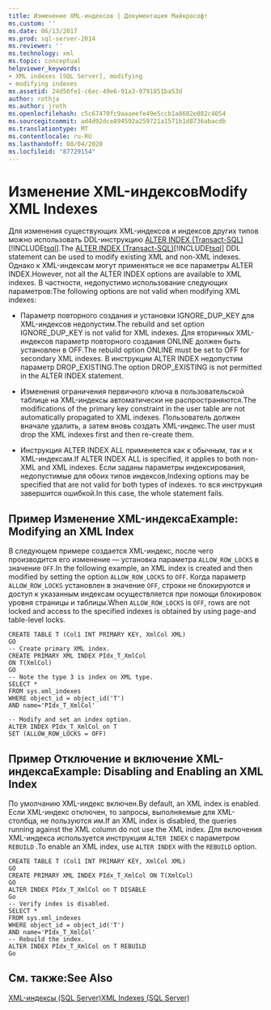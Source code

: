 ```yaml
---
title: Изменение XML-индексов | Документация Майкрософт
ms.custom: ''
ms.date: 06/13/2017
ms.prod: sql-server-2014
ms.reviewer: ''
ms.technology: xml
ms.topic: conceptual
helpviewer_keywords:
- XML indexes [SQL Server], modifying
- modifying indexes
ms.assetid: 24d50fe1-c6ec-49e6-91a3-9791851ba53d
author: rothja
ms.author: jroth
ms.openlocfilehash: c5c67470fc9aaaeefe49e5ccb1a8602e082c4054
ms.sourcegitcommit: ad4d92dce894592a259721a1571b1d8736abacdb
ms.translationtype: MT
ms.contentlocale: ru-RU
ms.lasthandoff: 08/04/2020
ms.locfileid: "87729154"
---
```

# <a name="modify-xml-indexes"></a><span data-ttu-id="c0e75-102">Изменение XML-индексов</span><span class="sxs-lookup"><span data-stu-id="c0e75-102">Modify XML Indexes</span></span>
  <span data-ttu-id="c0e75-103">Для изменения существующих XML-индексов и индексов других типов можно использовать DDL-инструкцию [ALTER INDEX (Transact-SQL)](/sql/t-sql/statements/alter-index-transact-sql)[!INCLUDE[tsql](../../includes/tsql-md.md)].</span><span class="sxs-lookup"><span data-stu-id="c0e75-103">The [ALTER INDEX &#40;Transact-SQL&#41;](/sql/t-sql/statements/alter-index-transact-sql)[!INCLUDE[tsql](../../includes/tsql-md.md)] DDL statement can be used to modify existing XML and non-XML indexes.</span></span> <span data-ttu-id="c0e75-104">Однако к XML-индексам могут применяться не все параметры ALTER INDEX.</span><span class="sxs-lookup"><span data-stu-id="c0e75-104">However, not all the ALTER INDEX options are available to XML indexes.</span></span> <span data-ttu-id="c0e75-105">В частности, недопустимо использование следующих параметров:</span><span class="sxs-lookup"><span data-stu-id="c0e75-105">The following options are not valid when modifying XML indexes:</span></span>  
  
-   <span data-ttu-id="c0e75-106">Параметр повторного создания и установки IGNORE_DUP_KEY для XML-индексов недопустим.</span><span class="sxs-lookup"><span data-stu-id="c0e75-106">The rebuild and set option IGNORE_DUP_KEY is not valid for XML indexes.</span></span> <span data-ttu-id="c0e75-107">Для вторичных XML-индексов параметр повторного создания ONLINE должен быть установлен в OFF.</span><span class="sxs-lookup"><span data-stu-id="c0e75-107">The rebuild option ONLINE must be set to OFF for secondary XML indexes.</span></span> <span data-ttu-id="c0e75-108">В инструкции ALTER INDEX недопустим параметр DROP_EXISTING.</span><span class="sxs-lookup"><span data-stu-id="c0e75-108">The option DROP_EXISTING is not permitted in the ALTER INDEX statement.</span></span>  
  
-   <span data-ttu-id="c0e75-109">Изменения ограничения первичного ключа в пользовательской таблице на XML-индексы автоматически не распространяются.</span><span class="sxs-lookup"><span data-stu-id="c0e75-109">The modifications of the primary key constraint in the user table are not automatically propagated to XML indexes.</span></span> <span data-ttu-id="c0e75-110">Пользователь должен вначале удалить, а затем вновь создать XML-индекс.</span><span class="sxs-lookup"><span data-stu-id="c0e75-110">The user must drop the XML indexes first and then re-create them.</span></span>  
  
-   <span data-ttu-id="c0e75-111">Инструкция ALTER INDEX ALL применяется как к обычным, так и к XML-индексам.</span><span class="sxs-lookup"><span data-stu-id="c0e75-111">If ALTER INDEX ALL is specified, it applies to both non-XML and XML indexes.</span></span> <span data-ttu-id="c0e75-112">Если заданы параметры индексирования, недопустимые для обоих типов индексов,</span><span class="sxs-lookup"><span data-stu-id="c0e75-112">Indexing options may be specified that are not valid for both types of indexes.</span></span> <span data-ttu-id="c0e75-113">то вся инструкция завершится ошибкой.</span><span class="sxs-lookup"><span data-stu-id="c0e75-113">In this case, the whole statement fails.</span></span>  
  
## <a name="example-modifying-an-xml-index"></a><span data-ttu-id="c0e75-114">Пример Изменение XML-индекса</span><span class="sxs-lookup"><span data-stu-id="c0e75-114">Example: Modifying an XML Index</span></span>  
 <span data-ttu-id="c0e75-115">В следующем примере создается XML-индекс, после чего производится его изменение — установка параметра `ALLOW_ROW_LOCKS` в значение `OFF`.</span><span class="sxs-lookup"><span data-stu-id="c0e75-115">In the following example, an XML index is created and then modified by setting the option `ALLOW_ROW_LOCKS` to `OFF`.</span></span> <span data-ttu-id="c0e75-116">Когда параметр `ALLOW_ROW_LOCKS` установлен в значение `OFF`, строки не блокируются и доступ к указанным индексам осуществляется при помощи блокировок уровня страницы и таблицы.</span><span class="sxs-lookup"><span data-stu-id="c0e75-116">When `ALLOW_ROW_LOCKS` is `OFF`, rows are not locked and access to the specified indexes is obtained by using page-and table-level locks.</span></span>  
  
```  
CREATE TABLE T (Col1 INT PRIMARY KEY, XmlCol XML)  
GO  
-- Create primary XML index.   
CREATE PRIMARY XML INDEX PIdx_T_XmlCol   
ON T(XmlCol)  
GO  
-- Note the type 3 is index on XML type.  
SELECT *  
FROM sys.xml_indexes  
WHERE object_id = object_id('T')  
AND name='PIdx_T_XmlCol'  
  
-- Modify and set an index option.  
ALTER INDEX PIdx_T_XmlCol on T   
SET (ALLOW_ROW_LOCKS = OFF)  
```  
  
## <a name="example-disabling-and-enabling-an-xml-index"></a><span data-ttu-id="c0e75-117">Пример Отключение и включение XML-индекса</span><span class="sxs-lookup"><span data-stu-id="c0e75-117">Example: Disabling and Enabling an XML Index</span></span>  
 <span data-ttu-id="c0e75-118">По умолчанию XML-индекс включен.</span><span class="sxs-lookup"><span data-stu-id="c0e75-118">By default, an XML index is enabled.</span></span> <span data-ttu-id="c0e75-119">Если XML-индекс отключен, то запросы, выполняемые для XML-столбца, не пользуются им.</span><span class="sxs-lookup"><span data-stu-id="c0e75-119">If an XML index is disabled, the queries running against the XML column do not use the XML index.</span></span> <span data-ttu-id="c0e75-120">Для включения XML-индекса используется инструкция `ALTER INDEX` с параметром `REBUILD` .</span><span class="sxs-lookup"><span data-stu-id="c0e75-120">To enable an XML index, use `ALTER INDEX` with the `REBUILD` option.</span></span>  
  
```  
CREATE TABLE T (Col1 INT PRIMARY KEY, XmlCol XML)  
GO  
CREATE PRIMARY XML INDEX PIdx_T_XmlCol ON T(XmlCol)  
GO  
ALTER INDEX PIdx_T_XmlCol on T DISABLE  
Go  
-- Verify index is disabled.  
SELECT *  
FROM sys.xml_indexes  
WHERE object_id = object_id('T')  
AND name='PIdx_T_XmlCol'  
-- Rebuild the index.  
ALTER INDEX PIdx_T_XmlCol on T REBUILD  
Go  
```  
  
## <a name="see-also"></a><span data-ttu-id="c0e75-121">См. также:</span><span class="sxs-lookup"><span data-stu-id="c0e75-121">See Also</span></span>  
 [<span data-ttu-id="c0e75-122">XML-индексы (SQL Server)</span><span class="sxs-lookup"><span data-stu-id="c0e75-122">XML Indexes &#40;SQL Server&#41;</span></span>](xml-indexes-sql-server.md)  
  
  
